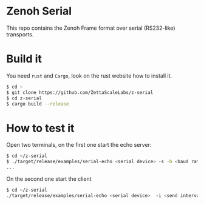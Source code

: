 # Zenoh Serial

This repo contains the Zenoh Frame format over serial (RS232-like) transports.

# Build it

You need `rust` and `Cargo`, look on the rust website how to install it.

```bash
$ cd ~
$ git clone https://github.com/ZettaScaleLabs/z-serial
$ cd z-serial
$ cargo build --release
```

# How to test it

Open two terminals, on the first one start the echo server:

```bash
$ cd ~/z-serial
$ ./target/release/examples/serial-echo <serial device> -s -b <baud rate>
...
```

On the second one start the client
```bash
$ cd ~/z-serial
./target/release/examples/serial-echo <serial device>  -i <send interval> -b <baud rate>
```